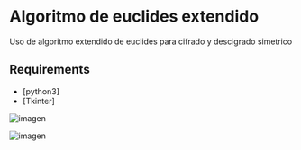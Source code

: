 # Algoritmo de euclides extendido
Uso de algoritmo extendido de euclides para cifrado y descigrado simetrico

## Requirements
- [python3]
- [Tkinter]

![imagen](https://github.com/leocadio624/criptografia-euclides-extendido/assets/51096985/3b6effbe-76fb-44d6-92f4-4ca5c248bae3)


![imagen](https://github.com/leocadio624/criptografia-euclides-extendido/assets/51096985/2227f513-1161-4187-97e4-836f630caebc)
